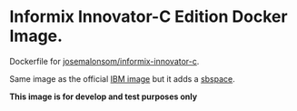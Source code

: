 # Informix Innovator-C Edition Docker Image.

Dockerfile for
[josemalonsom/informix-innovator-c](https://hub.docker.com/r/josemalonsom/informix-innovator-c/).

Same image as the official
[IBM image](https://hub.docker.com/r/ibmcom/informix-innovator-c/) but it adds a
[sbspace](https://www.ibm.com/support/knowledgecenter/en/SSGU8G_12.1.0/com.ibm.admin.doc/ids_admin_0484.htm#ids_admin_0484).

**This image is for develop and test purposes only**
